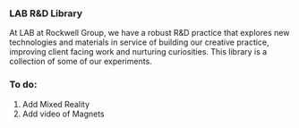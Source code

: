 ### LAB R&D Library
At LAB at Rockwell Group, we have a robust R&D practice that explores new technologies and materials in service of building our creative practice, improving client facing work and nurturing curiosities. This library is a collection of some of our experiments.

### To do:
1. Add Mixed Reality
2. Add video of Magnets
